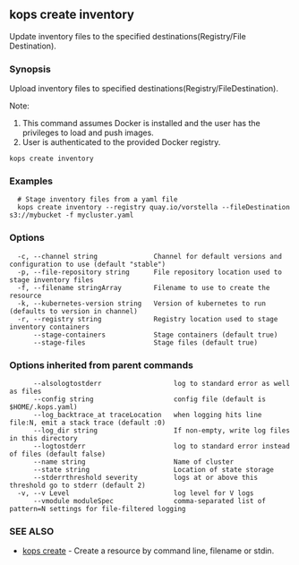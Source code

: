 
<!--- This file is automatically generated by make gen-cli-docs; changes should be made in the go CLI command code (under cmd/kops) -->

## kops create inventory

Update inventory files to the specified destinations(Registry/File Destination).

### Synopsis


Upload inventory files to specified destinations(Registry/FileDestination). 

Note: 

  1. This command assumes Docker is installed and the user has the privileges to load and push images.  
  2. User is authenticated to the provided Docker registry.

```
kops create inventory
```

### Examples

```
  # Stage inventory files from a yaml file
  kops create inventory --registry quay.io/vorstella --fileDestination s3://mybucket -f mycluster.yaml
```

### Options

```
  -c, --channel string              Channel for default versions and configuration to use (default "stable")
  -p, --file-repository string      File repository location used to stage inventory files
  -f, --filename stringArray        Filename to use to create the resource
  -k, --kubernetes-version string   Version of kubernetes to run (defaults to version in channel)
  -r, --registry string             Registry location used to stage inventory containers
      --stage-containers            Stage containers (default true)
      --stage-files                 Stage files (default true)
```

### Options inherited from parent commands

```
      --alsologtostderr                  log to standard error as well as files
      --config string                    config file (default is $HOME/.kops.yaml)
      --log_backtrace_at traceLocation   when logging hits line file:N, emit a stack trace (default :0)
      --log_dir string                   If non-empty, write log files in this directory
      --logtostderr                      log to standard error instead of files (default false)
      --name string                      Name of cluster
      --state string                     Location of state storage
      --stderrthreshold severity         logs at or above this threshold go to stderr (default 2)
  -v, --v Level                          log level for V logs
      --vmodule moduleSpec               comma-separated list of pattern=N settings for file-filtered logging
```

### SEE ALSO
* [kops create](kops_create.md)	 - Create a resource by command line, filename or stdin.


